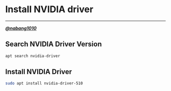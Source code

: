 # Install NVIDIA driver

---

[***@nabang1010***](https://github.com/nabang1010)

## Search NVIDIA Driver Version

```bash
apt search nvidia-driver
```

## Install NVIDIA Driver

```bash
sudo apt install nvidia-driver-510
```
